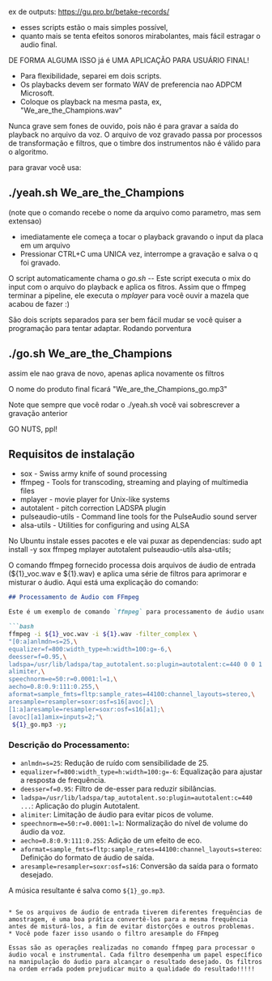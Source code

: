 ex de outputs: https://gu.pro.br/betake-records/

 * esses scripts estão o mais simples possível,
 * quanto mais se tenta efeitos sonoros mirabolantes, mais fácil estragar o audio final. 

DE FORMA ALGUMA ISSO já é UMA APLICAÇÃO PARA USUÁRIO FINAL!


* Para flexibilidade, separei em dois scripts. 
* Os playbacks devem ser formato WAV de preferencia nao ADPCM Microsoft.
* Coloque os playback na mesma pasta, ex, "We_are_the_Champions.wav"

Nunca grave sem fones de ouvido, pois não é para gravar a saída do playback no arquivo da voz.
O arquivo de voz gravado passa por processos de transformação e filtros, que o timbre dos instrumentos não é válido para o algoritmo.

para gravar você usa: 

## ./yeah.sh  We_are_the_Champions 

(note que o comando recebe o nome da arquivo como parametro, mas sem extensao)

* imediatamente ele começa a tocar o playback gravando o input da placa em um arquivo
* Pressionar CTRL+C uma UNICA vez, interrompe a gravação e salva o q foi gravado.

O script automaticamente chama o *go.sh* -- Este script executa o mix do input com o arquivo do playback e aplica os fitros.
Assim que o ffmpeg terminar a pipeline, ele executa o *mplayer* para você ouvir a mazela que acabou de fazer :)

São dois scripts separados para ser bem fácil mudar se você quiser a programação para tentar adaptar.
Rodando porventura 

## ./go.sh  We_are_the_Champions 

assim ele nao grava de novo, apenas aplica novamente os filtros

O nome do produto final ficará  "We_are_the_Champions_go.mp3"

Note que sempre que você rodar o ./yeah.sh você vai sobrescrever a gravação anterior

GO NUTS, ppl!

## Requisitos de instalação

* sox - Swiss army knife of sound processing
* ffmpeg - Tools for transcoding, streaming and playing of multimedia files
* mplayer - movie player for Unix-like systems
* autotalent -  pitch correction LADSPA plugin
* pulseaudio-utils - Command line tools for the PulseAudio sound server
* alsa-utils - Utilities for configuring and using ALSA

No Ubuntu instale esses pacotes e ele vai puxar as dependencias: sudo apt install -y sox ffmpeg mplayer autotalent pulseaudio-utils alsa-utils;


O comando ffmpeg fornecido processa dois arquivos de áudio de entrada (${1}_voc.wav e ${1}.wav) e aplica uma série de filtros para aprimorar e misturar o áudio. 
Aqui está uma explicação do comando:

```markdown
## Processamento de Áudio com FFmpeg

Este é um exemplo de comando `ffmpeg` para processamento de áudio usando uma cadeia de filtros complexos. O comando realiza várias operações, incluindo redução de ruído, equalização, aplicação de efeitos, normalização e mistura de áudio.

```bash
ffmpeg -i ${1}_voc.wav -i ${1}.wav -filter_complex \
"[0:a]anlmdn=s=25,\
equalizer=f=800:width_type=h:width=100:g=-6,\
deesser=f=0.95,\
ladspa=/usr/lib/ladspa/tap_autotalent.so:plugin=autotalent:c=440 0 0 1 1 1 1 1 1 1 1 1 1 1 1 1 1 0 0 0 0 0 0 0 0 0 1.0000,\
alimiter,\
speechnorm=e=50:r=0.0001:l=1,\
aecho=0.8:0.9:111:0.255,\
aformat=sample_fmts=fltp:sample_rates=44100:channel_layouts=stereo,\
aresample=resampler=soxr:osf=s16[avoc];\
[1:a]aresample=resampler=soxr:osf=s16[a1];\
[avoc][a1]amix=inputs=2;"\
 ${1}_go.mp3 -y;
```

### Descrição do Processamento:

- `anlmdn=s=25`: Redução de ruído com sensibilidade de 25.
- `equalizer=f=800:width_type=h:width=100:g=-6`: Equalização para ajustar a resposta de frequência.
- `deesser=f=0.95`: Filtro de de-esser para reduzir sibilâncias.
- `ladspa=/usr/lib/ladspa/tap_autotalent.so:plugin=autotalent:c=440 ...`: Aplicação do plugin Autotalent.
- `alimiter`: Limitação de áudio para evitar picos de volume.
- `speechnorm=e=50:r=0.0001:l=1`: Normalização do nível de volume do áudio da voz.
- `aecho=0.8:0.9:111:0.255`: Adição de um efeito de eco.
- `aformat=sample_fmts=fltp:sample_rates=44100:channel_layouts=stereo`: Definição do formato de áudio de saída.
- `aresample=resampler=soxr:osf=s16`: Conversão da saída para o formato desejado.

A música resultante é salva como `${1}_go.mp3`.
```

* Se os arquivos de áudio de entrada tiverem diferentes frequências de amostragem, é uma boa prática convertê-los para a mesma frequência antes de misturá-los, a fim de evitar distorções e outros problemas.
* Você pode fazer isso usando o filtro aresample do FFmpeg
 
Essas são as operações realizadas no comando ffmpeg para processar o áudio vocal e instrumental. Cada filtro desempenha um papel específico na manipulação do áudio para alcançar o resultado desejado. Os filtros na ordem errada podem prejudicar muito a qualidade do resultado!!!!!
